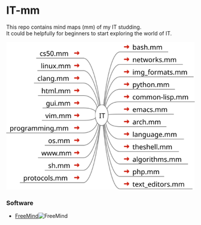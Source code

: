 # IT-mm


This repo contains mind maps (mm) of my IT studding.  
It could be helpfully for beginners to start exploring the world of IT.  

![IT](./IT.svg)

### Software
+   [FreeMind](http://freemind.sourceforge.net/wiki/index.php/Main_Page)![FreeMind](http://a.fsdn.com/allura/p/freemind/icon) 
